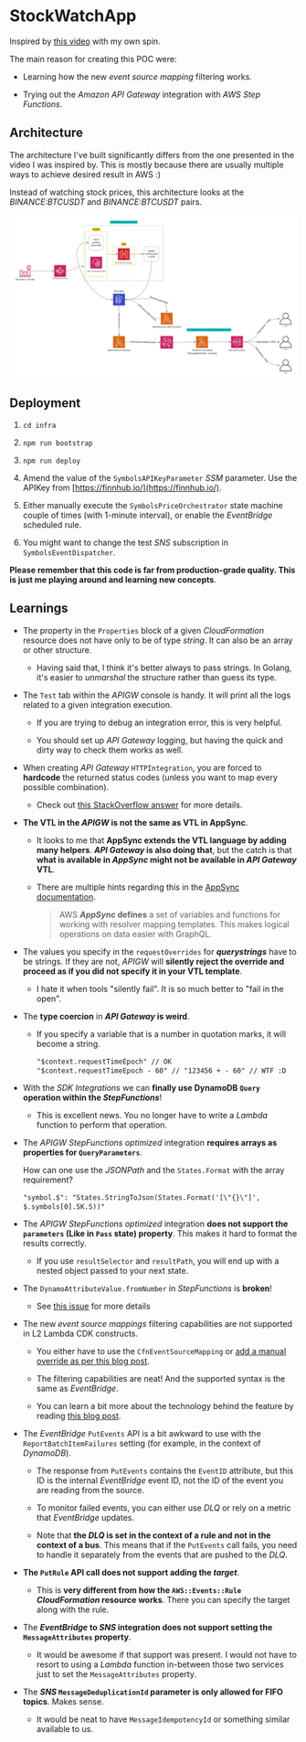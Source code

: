 # StockWatchApp

Inspired by [this video](https://www.youtube.com/watch?v=XoMSzGybxZg) with my own spin.

The main reason for creating this POC were:

- Learning how the new _event source mapping_ filtering works.

- Trying out the _Amazon API Gateway_ integration with _AWS Step Functions_.

## Architecture

The architecture I've built significantly differs from the one presented in the video I was inspired by. This is mostly because there are usually multiple ways to achieve desired result in AWS :)

Instead of watching stock prices, this architecture looks at the _BINANCE:BTCUSDT_ and _BINANCE:BTCUSDT_ pairs.

![Architecture](./images/_architecture.jpeg)

## Deployment

1. `cd infra`

2. `npm run bootstrap`

3. `npm run deploy`

4. Amend the value of the `SymbolsAPIKeyParameter` _SSM_ parameter. Use the APIKey from [https://finnhub.io/](https://finnhub.io/).

5. Either manually execute the `SymbolsPriceOrchestrator` state machine couple of times (with 1-minute interval), or enable the _EventBridge_ scheduled rule.

6. You might want to change the test _SNS_ subscription in `SymbolsEventDispatcher`.

**Please remember that this code is far from production-grade quality. This is just me playing around and learning new concepts**.

## Learnings

- The property in the `Properties` block of a given _CloudFormation_ resource does not have only to be of type _string_. It can also be an array or other structure.

  - Having said that, I think it's better always to pass strings. In Golang, it's easier to _unmarshal_ the structure rather than guess its type.

- The `Test` tab within the _APIGW_ console is handy. It will print all the logs related to a given integration execution.

  - If you are trying to debug an integration error, this is very helpful.

  - You should set up _API Gateway_ logging, but having the quick and dirty way to check them works as well.

- When creating _API Gateway_ `HTTPIntegration`, you are forced to **hardcode** the returned status codes (unless you want to map every possible combination).

  - Check out [this StackOverflow answer](https://stackoverflow.com/a/41682424) for more details.

- **The VTL in the _APIGW_ is not the same as VTL in AppSync**.

  - It looks to me that **AppSync extends the VTL language by adding many helpers**. **_API Gateway_ is also doing that**, but the catch is that **what is available in _AppSync_ might not be available in _API Gateway_ VTL**.

  - There are multiple hints regarding this in the [AppSync documentation](https://docs.aws.amazon.com/appsync/latest/devguide/resolver-context-reference.html).

    > AWS **_AppSync_ defines** a set of variables and functions for working with resolver mapping templates. This makes logical operations on data easier with GraphQL.

- The values you specify in the `requestOverrides` for **_querystrings_** have to be strings. If they are not, _APIGW_ will **silently reject the override and proceed as if you did not specify it in your VTL template**.

  - I hate it when tools "silently fail". It is so much better to "fail in the open".

- The **type coercion** in **_API Gateway_ is weird**.

  - If you specify a variable that is a number in quotation marks, it will become a string.

    ```vtl
    "$context.requestTimeEpoch" // OK
    "$context.requestTimeEpoch - 60" // "123456 + - 60" // WTF :D
    ```

- With the _SDK Integrations_ we can **finally use DynamoDB `Query` operation within the _StepFunctions_**!

  - This is excellent news. You no longer have to write a _Lambda_ function to perform that operation.

- The _APIGW StepFunctions optimized_ integration **requires arrays as properties for `QueryParameters`**.

  How can one use the _JSONPath_ and the `States.Format` with the array requirement?

  ```text
  "symbol.$": "States.StringToJson(States.Format('[\"{}\"]', $.symbols[0].SK.S))"
  ```

- The _APIGW StepFunctions optimized_ integration **does not support the `parameters` (Like in `Pass` state) property**. This makes it hard to format the results correctly.

  - If you use `resultSelector` and `resultPath`, you will end up with a nested object passed to your next state.

- The `DynamoAttributeValue.fromNumber` in _StepFunctions_ is **broken**!

  - See [this issue](https://github.com/aws/aws-cdk/issues/12456) for more details

- The new _event source mappings_ filtering capabilities are not supported in L2 Lambda CDK constructs.

  - You either have to use the `CfnEventSourceMapping` or [add a manual override as per this blog post](https://medium.com/@philipzeh/event-filtering-for-lambda-functions-using-aws-cdk-d332140590f8).

  - The filtering capabilities are neat! And the supported syntax is the same as _EventBridge_.

  - You can learn a bit more about the technology behind the feature by reading [this blog post](https://www.tbray.org/ongoing/When/202x/2021/12/03/Filtering-Lessons).

- The _EventBridge_ `PutEvents` API is a bit awkward to use with the `ReportBatchItemFailures` setting (for example, in the context of _DynamoDB_).

  - The response from `PutEvents` contains the `EventID` attribute, but this ID is the internal _EventBridge_ event ID, not the ID of the event you are reading from the source.

  - To monitor failed events, you can either use _DLQ_ or rely on a metric that _EventBridge_ updates.

  - Note that **the _DLQ_ is set in the context of a rule and not in the context of a bus**. This means that if the `PutEvents` call fails, you need to handle it separately from the events that are pushed to the _DLQ_.

- **The `PutRule` API call does not support adding the _target_**.

  - This is **very different from how the `AWS::Events::Rule` _CloudFormation_ resource works**. There you can specify the target along with the rule.

- The **_EventBridge_ to _SNS_ integration does not support setting the `MessageAttributes` property**.

  - It would be awesome if that support was present. I would not have to resort to using a _Lambda_ function in-between those two services just to set the `MessageAttributes` property.

- The **_SNS_ `MessageDeduplicationId` parameter is only allowed for FIFO topics**. Makes sense.

  - It would be neat to have `MessageIdempotencyId` or something similar available to us.
